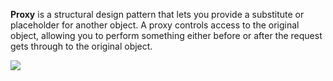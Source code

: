 
<b>Proxy</b> is a structural design pattern that lets you provide a substitute or placeholder for another object. A proxy controls access to the original object,
allowing you to perform something either before or after the request gets through to the original object.

![](https://refactoring.guru/images/patterns/diagrams/proxy/structure.png?id=f2478a82a84e1a1e512a8414bf1abd1c)
